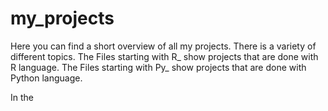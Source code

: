 # my_projects
Here you can find a short overview of all my projects. There is a variety of different topics. 
The Files starting with R_ show projects that are done with R language. 
The Files starting with Py_ show projects that are done with Python language. 

In the 
